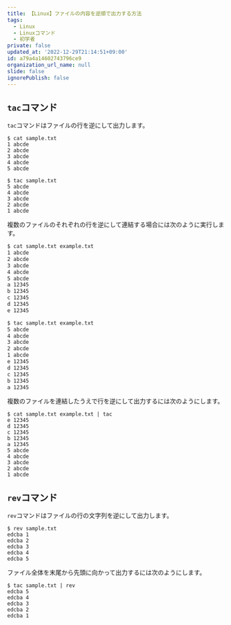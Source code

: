 ```yaml
---
title: 【Linux】ファイルの内容を逆順で出力する方法
tags:
  - Linux
  - Linuxコマンド
  - 初学者
private: false
updated_at: '2022-12-29T21:14:51+09:00'
id: a79a4a14602743796ce9
organization_url_name: null
slide: false
ignorePublish: false
---
```

## `tac`コマンド

`tac`コマンドはファイルの行を逆にして出力します。  

```terminal
$ cat sample.txt
1 abcde
2 abcde
3 abcde
4 abcde
5 abcde

$ tac sample.txt
5 abcde
4 abcde
3 abcde
2 abcde
1 abcde
```

複数のファイルのそれぞれの行を逆にして連結する場合には次のように実行します。  

```sample.txt
$ cat sample.txt example.txt
1 abcde
2 abcde
3 abcde
4 abcde
5 abcde
a 12345
b 12345
c 12345
d 12345
e 12345

$ tac sample.txt example.txt
5 abcde
4 abcde
3 abcde
2 abcde
1 abcde
e 12345
d 12345
c 12345
b 12345
a 12345
```

複数のファイルを連結したうえで行を逆にして出力するには次のようにします。  

```terminal
$ cat sample.txt example.txt | tac
e 12345
d 12345
c 12345
b 12345
a 12345
5 abcde
4 abcde
3 abcde
2 abcde
1 abcde
```

## `rev`コマンド

`rev`コマンドはファイルの行の文字列を逆にして出力します。  

```terminal
$ rev sample.txt
edcba 1
edcba 2
edcba 3
edcba 4
edcba 5
```

ファイル全体を末尾から先頭に向かって出力するには次のようにします。  

```terminal
$ tac sample.txt | rev
edcba 5
edcba 4
edcba 3
edcba 2
edcba 1
```
